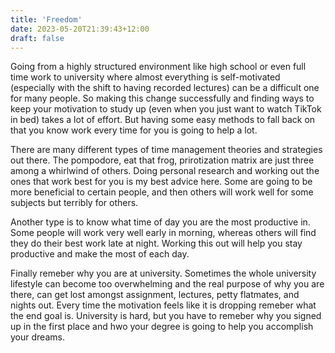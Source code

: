 ```yaml
---
title: 'Freedom'
date: 2023-05-20T21:39:43+12:00
draft: false
---
```


Going from a highly structured environment like high school or even full time work to university where almost everything is self-motivated (especially with the shift to having recorded lectures) can be a difficult one for many people. So making this change successfully and finding ways to keep your motivation to study up (even when you just want to watch TikTok in bed) takes a lot of effort. But having some easy methods to fall back on that you know work every time for you is going to help a lot.

There are many different types of time management theories and strategies out there. The pompodore, eat that frog, prirotization matrix are just three among a whirlwind of others. Doing personal research and working out the ones that work best for you is my best advice here. Some are going to be more beneficial to certain people, and then others will work well for some subjects but terribly for others.

Another type is to know what time of day you are the most productive in. Some people will work very well early in morning, whereas others will find they do their best work late at night. Working this out will help you stay productive and make the most of each day.

Finally remeber why you are at university. Sometimes the whole university lifestyle can become too overwhelming and the real purpose of why you are there, can get lost amongst assignment, lectures, petty flatmates, and nights out. Every time the motivation feels like it is dropping remeber what the end goal is. University is hard, but you have to remeber why you signed up in the first place and hwo your degree is going to help you accomplish your dreams.
